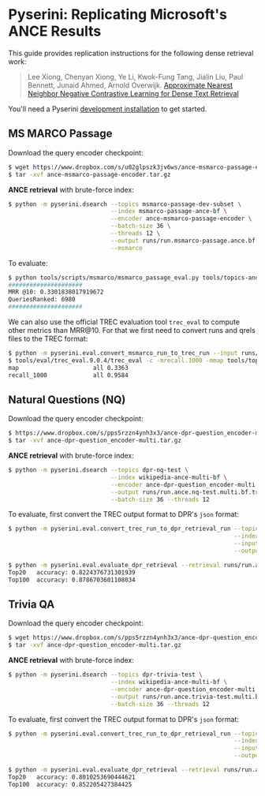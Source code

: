 # Pyserini: Replicating Microsoft's ANCE Results

This guide provides replication instructions for the following dense retrieval work:

> Lee Xiong, Chenyan Xiong, Ye Li, Kwok-Fung Tang, Jialin Liu, Paul Bennett, Junaid Ahmed, Arnold Overwijk. [Approximate Nearest Neighbor Negative Contrastive Learning for Dense Text Retrieval](https://arxiv.org/pdf/2007.00808.pdf)

You'll need a Pyserini [development installation](https://github.com/castorini/pyserini#development-installation) to get started.


## MS MARCO Passage
Download the query encoder checkpoint:
```bash
$ wget https://www.dropbox.com/s/u02glpszk3jv6ws/ance-msmarco-passage-encoder.tar.gz
$ tar -xvf ance-msmarco-passage-encoder.tar.gz
```

**ANCE retrieval** with brute-force index:
```bash
$ python -m pyserini.dsearch --topics msmarco-passage-dev-subset \
                             --index msmarco-passage-ance-bf \
                             --encoder ance-msmarco-passage-encoder \
                             --batch-size 36 \
                             --threads 12 \
                             --output runs/run.msmarco-passage.ance.bf.tsv \
                             --msmarco
```
To evaluate:
```bash
$ python tools/scripts/msmarco/msmarco_passage_eval.py tools/topics-and-qrels/qrels.msmarco-passage.dev-subset.txt runs/run.msmarco-passage.ance.bf.tsv
#####################
MRR @10: 0.3301838017919672
QueriesRanked: 6980
#####################
```

We can also use the official TREC evaluation tool `trec_eval` to compute other metrics than MRR@10. 
For that we first need to convert runs and qrels files to the TREC format:

```bash
$ python -m pyserini.eval.convert_msmarco_run_to_trec_run --input runs/run.msmarco-passage.ance.bf.tsv --output runs/run.msmarco-passage.ance.bf.trec
$ tools/eval/trec_eval.9.0.4/trec_eval -c -mrecall.1000 -mmap tools/topics-and-qrels/qrels.msmarco-passage.dev-subset.txt runs/run.msmarco-passage.ance.bf.trec
map                   	all	0.3363
recall_1000           	all	0.9584
```

## Natural Questions (NQ)
Download the query encoder checkpoint:
```bash
$ https://www.dropbox.com/s/pps5rzzn4ynh3x3/ance-dpr-question_encoder-multi.tar.gz
$ tar -xvf ance-dpr-question_encoder-multi.tar.gz
```

**ANCE retrieval** with brute-force index:

```bash
$ python -m pyserini.dsearch --topics dpr-nq-test \
                             --index wikipedia-ance-multi-bf \
                             --encoder ance-dpr-question_encoder-multi \
                             --output runs/run.ance.nq-test.multi.bf.trec \
                             --batch-size 36 --threads 12
```

To evaluate, first convert the TREC output format to DPR's `json` format:

```bash
$ python -m pyserini.eval.convert_trec_run_to_dpr_retrieval_run --topics dpr-nq-test \
                                                                --index wikipedia-dpr \
                                                                --input runs/run.ance.nq-test.multi.bf.trec \
                                                                --output runs/run.ance.nq-test.multi.bf.json

$ python -m pyserini.eval.evaluate_dpr_retrieval --retrieval runs/run.ance.nq-test.multi.bf.json --topk 20 100
Top20	accuracy: 0.8224376731301939
Top100	accuracy: 0.8786703601108034
```

## Trivia QA
Download the query encoder checkpoint:
```bash
$ wget https://www.dropbox.com/s/pps5rzzn4ynh3x3/ance-dpr-question_encoder-multi.tar.gz
$ tar -xvf ance-dpr-question_encoder-multi.tar.gz
```

**ANCE retrieval** with brute-force index:

```bash
$ python -m pyserini.dsearch --topics dpr-trivia-test \
                             --index wikipedia-ance-multi-bf \
                             --encoder ance-dpr-question_encoder-multi \
                             --output runs/run.ance.trivia-test.multi.bf.trec \
                             --batch-size 36 --threads 12
```

To evaluate, first convert the TREC output format to DPR's `json` format:

```bash
$ python -m pyserini.eval.convert_trec_run_to_dpr_retrieval_run --topics dpr-trivia-test \
                                                                --index wikipedia-dpr \
                                                                --input runs/run.ance.trivia-test.multi.bf.trec \
                                                                --output runs/run.ance.trivia-test.multi.bf.json

$ python -m pyserini.eval.evaluate_dpr_retrieval --retrieval runs/run.ance.trivia-test.multi.bf.json --topk 20 100
Top20	accuracy: 0.8010253690444621
Top100	accuracy: 0.852205427384425

```
